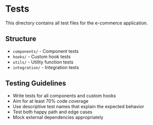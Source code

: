 # Tests

This directory contains all test files for the e-commerce application.

## Structure

- `components/` - Component tests
- `hooks/` - Custom hook tests
- `utils/` - Utility function tests
- `integration/` - Integration tests

## Testing Guidelines

- Write tests for all components and custom hooks
- Aim for at least 70% code coverage
- Use descriptive test names that explain the expected behavior
- Test both happy path and edge cases
- Mock external dependencies appropriately
